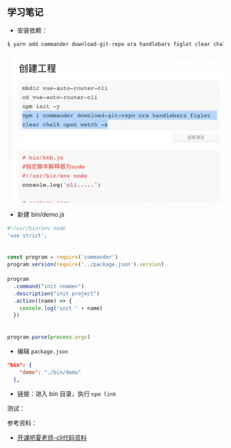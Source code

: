 ## 学习笔记

- 安装依赖：

```bash
$ yarn add commander download-git-repo ora handlebars figlet clear chalk open watch -D
```

![](./imgs/Snipaste_2021-01-20_16-53-19.png)

- 新建 bin/demo.js 

```js
#!/usr/bin/env node
'use strict';


const program = require('commander')
program.version(require('../package.json').version)

program
  .command("init <name>")
  .description("init project")
  .action((name) => {
    console.log('init ' + name)
  })


program.parse(process.argv)
```

- 编辑 `package.json`

```json
"bin": {
    "demo": "./bin/demo"
  },
```

- 链接：进入 bin 目录，执行 `npm link`

测试：




参考资料：

- [开课吧夏老师-cli代码资料](https://github.com/su37josephxia/kaikeba-cli/blob/master/bin/miku.js)
